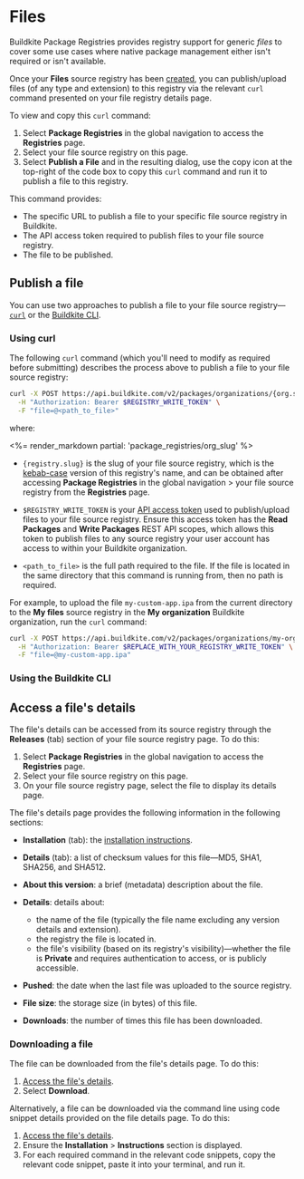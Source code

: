 
# Files

Buildkite Package Registries provides registry support for generic _files_ to cover some use cases where native package management either isn't required or isn't available.

Once your **Files** source registry has been [created](/docs/package-registries/manage-registries#create-a-source-registry), you can publish/upload files (of any type and extension) to this registry via the relevant `curl` command presented on your file registry details page.

To view and copy this `curl` command:

1. Select **Package Registries** in the global navigation to access the **Registries** page.
1. Select your file source registry on this page.
1. Select **Publish a File** and in the resulting dialog, use the copy icon at the top-right of the code box to copy this `curl` command and run it to publish a file to this registry.

This command provides:

- The specific URL to publish a file to your specific file source registry in Buildkite.
- The API access token required to publish files to your file source registry.
- The file to be published.

## Publish a file

You can use two approaches to publish a file to your file source registry—[`curl`](#publish-a-file-using-curl) or the [Buildkite CLI](#publish-a-file-using-the-buildkite-cli).

### Using curl

The following `curl` command (which you'll need to modify as required before submitting) describes the process above to publish a file to your file source registry:

```bash
curl -X POST https://api.buildkite.com/v2/packages/organizations/{org.slug}/registries/{registry.slug}/packages \
  -H "Authorization: Bearer $REGISTRY_WRITE_TOKEN" \
  -F "file=@<path_to_file>"
```

where:

<%= render_markdown partial: 'package_registries/org_slug' %>

- `{registry.slug}` is the slug of your file source registry, which is the [kebab-case](https://en.wikipedia.org/wiki/Letter_case#Kebab_case) version of this registry's name, and can be obtained after accessing **Package Registries** in the global navigation > your file source registry from the **Registries** page.

- `$REGISTRY_WRITE_TOKEN` is your [API access token](https://buildkite.com/user/api-access-tokens) used to publish/upload files to your file source registry. Ensure this access token has the **Read Packages** and **Write Packages** REST API scopes, which allows this token to publish files to any source registry your user account has access to within your Buildkite organization.

- `<path_to_file>` is the full path required to the file. If the file is located in the same directory that this command is running from, then no path is required.

For example, to upload the file `my-custom-app.ipa` from the current directory to the **My files** source registry in the **My organization** Buildkite organization, run the `curl` command:

```bash
curl -X POST https://api.buildkite.com/v2/packages/organizations/my-organization/registries/my-files/packages \
  -H "Authorization: Bearer $REPLACE_WITH_YOUR_REGISTRY_WRITE_TOKEN" \
  -F "file=@my-custom-app.ipa"
```

### Using the Buildkite CLI



## Access a file's details

The file's details can be accessed from its source registry through the **Releases** (tab) section of your file source registry page. To do this:

1. Select **Package Registries** in the global navigation to access the **Registries** page.
1. Select your file source registry on this page.
1. On your file source registry page, select the file to display its details page.

The file's details page provides the following information in the following sections:

- **Installation** (tab): the [installation instructions](#access-a-files-details-downloading-a-file).
- **Details** (tab): a list of checksum values for this file—MD5, SHA1, SHA256, and SHA512.
- **About this version**: a brief (metadata) description about the file.
- **Details**: details about:

    * the name of the file (typically the file name excluding any version details and extension).
    * the registry the file is located in.
    * the file's visibility (based on its registry's visibility)—whether the file is **Private** and requires authentication to access, or is publicly accessible.

- **Pushed**: the date when the last file was uploaded to the source registry.
- **File size**: the storage size (in bytes) of this file.
- **Downloads**: the number of times this file has been downloaded.

### Downloading a file

The file can be downloaded from the file's details page. To do this:

1. [Access the file's details](#access-a-files-details).
1. Select **Download**.

Alternatively, a file can be downloaded via the command line using code snippet details provided on the file details page. To do this:

1. [Access the file's details](#access-a-files-details).
1. Ensure the **Installation** > **Instructions** section is displayed.
1. For each required command in the relevant code snippets, copy the relevant code snippet, paste it into your terminal, and run it.
